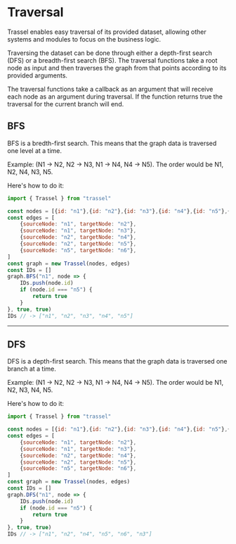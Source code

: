 # Traversal

Trassel enables easy traversal of its provided dataset, allowing other systems and modules to focus on the business logic.

Traversing the dataset can be done through either a depth-first search (DFS) or a breadth-first search (BFS). The traversal functions take a root node as input and then traverses the graph from that points according to its provided arguments.

The traversal functions take a callback as an argument that will receive each node as an argument during traversal. If the function returns true the traversal for the current branch will end.

## BFS

BFS is a bredth-first search. This means that the graph data is traversed one level at a time.

Example: (N1 -> N2, N2 -> N3, N1 -> N4, N4 -> N5). The order would be N1, N2, N4, N3, N5.

Here's how to do it:
```javascript
import { Trassel } from "trassel"

const nodes = [{id: "n1"},{id: "n2"},{id: "n3"},{id: "n4"},{id: "n5"},{id: "n6"}]
const edges = [
    {sourceNode: "n1", targetNode: "n2"},
    {sourceNode: "n1", targetNode: "n3"},
    {sourceNode: "n2", targetNode: "n4"},
    {sourceNode: "n2", targetNode: "n5"},
    {sourceNode: "n5", targetNode: "n6"},
]
const graph = new Trassel(nodes, edges)
const IDs = []
graph.BFS("n1", node => {
    IDs.push(node.id)
    if (node.id === "n5") {
        return true
    }
}, true, true)
IDs // -> ["n1", "n2", "n3", "n4", "n5"]
```

--- 

## DFS

DFS is a depth-first search. This means that the graph data is traversed one branch at a time.

Example: (N1 -> N2, N2 -> N3, N1 -> N4, N4 -> N5). The order would be N1, N2, N3, N4, N5.

Here's how to do it:

```javascript
import { Trassel } from "trassel"

const nodes = [{id: "n1"},{id: "n2"},{id: "n3"},{id: "n4"},{id: "n5"},{id: "n6"}]
const edges = [
    {sourceNode: "n1", targetNode: "n2"},
    {sourceNode: "n1", targetNode: "n3"},
    {sourceNode: "n2", targetNode: "n4"},
    {sourceNode: "n2", targetNode: "n5"},
    {sourceNode: "n5", targetNode: "n6"},
]
const graph = new Trassel(nodes, edges)
const IDs = []
graph.DFS("n1", node => {
    IDs.push(node.id)
    if (node.id === "n5") {
        return true
    }
}, true, true)
IDs // -> ["n1", "n2", "n4", "n5", "n6", "n3"]
```
